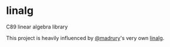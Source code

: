 # linalg

C89 linear algebra library

This project is heavily influenced by [@madrury](https://github.com/madrury)'s very own [linalg](https://github.com/madrury/linalg).